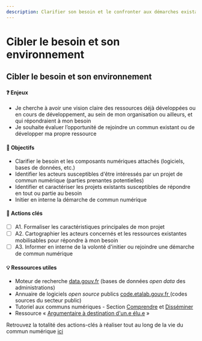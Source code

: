 ```yaml
---
description: Clarifier son besoin et le confronter aux démarches existantes.
---
```


# Cibler le besoin et son environnement

## Cibler le besoin et son environnement

#### ❓ Enjeux

* Je cherche à avoir une vision claire des ressources déjà développées ou en cours de développement, au sein de mon organisation ou ailleurs, et qui répondraient à mon besoin
* Je souhaite évaluer l’opportunité de rejoindre un commun existant ou de développer ma propre ressource

#### 🎯 Objectifs

* Clarifier le besoin et les composants numériques attachés \(logiciels, bases de données, etc.\)
* Identifier les acteurs susceptibles d'être intéressés par un projet de commun numérique \(parties prenantes potentielles\)
* Identifier et caractériser les projets existants susceptibles de répondre en tout ou partie au besoin
* Initier en interne la démarche de commun numérique

#### 📑 Actions clés

* [ ] A1. Formaliser les caractéristiques principales de mon projet
* [ ] A2. Cartographier les acteurs concernés et les ressources existantes mobilisables pour répondre à mon besoin
* [ ] A3. Informer en interne de la volonté d'initier ou rejoindre une démarche de commun numérique

#### 💡 Ressources utiles

* Moteur de recherche [data.gouv.fr](https://www.data.gouv.fr/fr/datasets/) \(bases de données _open data_ des administrations\) 
* Annuaire de logiciels _open source_ publics [code.etalab.gouv.fr ](https://code.etalab.gouv.fr/fr/groups)\(codes sources du secteur public\)
* Tutoriel aux communs numériques - Section [Comprendre](../../tutoriel/01-comprendre.md) et [Disséminer](../../tutoriel/06-disseminer.md) 
* Ressource « [Argumentaire à destination d'un.e élu.e](../../ressources/argumentaires-type-pour-disseminer-les-communs/argumentaire-a-destination-dun.e-elu.e.md) »

Retrouvez la totalité des actions-clés à réaliser tout au long de la vie du commun numérique [ici](../recapitulatif-des-actions-cles.md)

